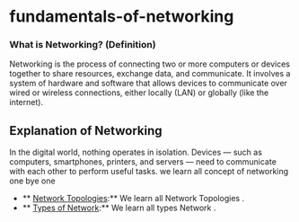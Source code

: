 # fundamentals-of-networking

### What is Networking? (Definition)
Networking is the process of connecting two or more computers or devices together to share resources, exchange data, and communicate. It involves a system of hardware and software that allows devices to communicate over wired or wireless connections, either locally (LAN) or globally (like the internet).

## Explanation of Networking
In the digital world, nothing operates in isolation. Devices — such as computers, smartphones, printers, and servers — need to communicate with each other to perform useful tasks.
we learn all concept of networking one bye one 

- ** [Network Topologies](https://github.com/sherazi1214/Network-Topologies/blob/main/README.md):** We learn all Network Topologies .
-  ** [Types of Network]():** We learn all types Network  . 
